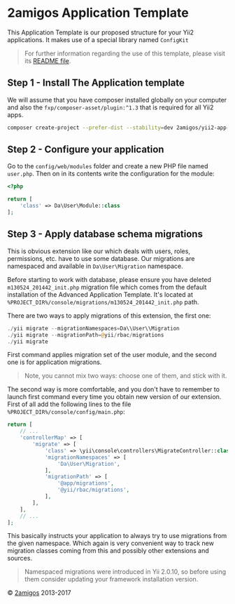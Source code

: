 2amigos Application Template
============================

This Application Template is our proposed structure for your Yii2 applications. It makes use 
of a special library named `ConfigKit`

> For further information regarding the use of this template, please visit its 
[README file](https://github.com/2amigos/yii2-app-template).

Step 1 - Install The Application template
-----------------------------------------

We will assume that you have composer installed globally on your computer and also the 
`fxp/composer-asset/plugin:^1.3` that is required for all Yii2 apps.

```bash
composer create-project --prefer-dist --stability=dev 2amigos/yii2-app-template your-site-name
```

Step 2 - Configure your application
-----------------------------------

Go to the `config/web/modules` folder and create a new PHP file named `user.php`. Then on in its 
contents write the configuration for the module: 


```php
<?php 

return [
    'class' => Da\User\Module::class
];
```

Step 3 - Apply database schema migrations
-----------------------------------------

This is obvious extension like our which deals with users, roles, permissions, etc. have to use some database.
Our migrations are namespaced and available in `Da\User\Migration` namespace.

Before starting to work with database, please ensure you have deleted `m130524_201442_init.php` migration file
which comes from the default installation of the Advanced Application Template. It's located at
`%PROJECT_DIR%/console/migrations/m130524_201442_init.php` path.

There are two ways to apply migrations of this extension, the first one:

```php
./yii migrate --migrationNamespaces=Da\\User\\Migration
./yii migrate --migrationPath=@yii/rbac/migrations
./yii migrate
```

First command applies migration set of the user module, and the second one is for application migrations.

> Note, you cannot mix two ways: choose one of them, and stick with it.

The second way is more comfortable, and you don't have to remember to launch first command every time you obtain
new version of our extension. First of all add the following lines to the file
`%PROJECT_DIR%/console/config/main.php`:

```php
return [
    // ...
    'controllerMap' => [
        'migrate' => [
            'class' => \yii\console\controllers\MigrateController::class,
            'migrationNamespaces' => [
                'Da\User\Migration',
            ],
            'migrationPath' => [
                '@app/migrations',
                '@yii/rbac/migrations', 
            ],
        ],
    ],
    // ...
];
```

This basically instructs your application to always try to use migrations from the given namespace. Which again
is very convenient way to track new migration classes coming from this and possibly other extensions and sources.



> Namespaced migrations were introduced in Yii 2.0.10, so before using them consider updating your framework
> installation version.

© [2amigos](http://www.2amigos.us/) 2013-2017


